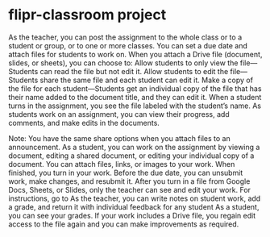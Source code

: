 # flipr-classroom project
As the teacher, you can post the assignment to the whole class or to a student or group, or to one or more classes. You can set a due date and attach files for students to work on.
When you attach a Drive file (document, slides, or sheets), you can choose to:
Allow students to only view the file—Students can read the file but not edit it.
Allow students to edit the file—Students share the same file and each student can edit it.
Make a copy of the file for each student—Students get an individual copy of the file that has their name added to the document title, and they can edit it. When a student turns in the assignment, you see the file labeled with the student’s name.
As students work on an assignment, you can view their progress, add comments, and make edits in the documents.

Note: You have the same share options when you attach files to an announcement.
As a student, you can work on the assignment by viewing a document, editing a shared document, or editing your individual copy of a document. You can attach files, links, or images to your work. When finished, you turn in your work.
Before the due date, you can unsubmit work, make changes, and resubmit it. After you turn in a file from Google Docs, Sheets, or Slides, only the teacher can see and edit your work.
For instructions, go to
As the teacher, you can write notes on student work, add a grade, and return it with individual feedback for any student
As a student, you can see your grades. If your work includes a Drive file, you regain edit access to the file again and you can make improvements as required.
